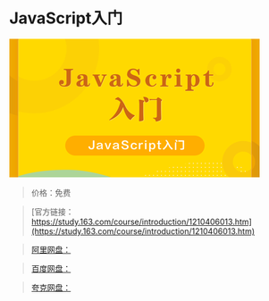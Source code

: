 # JavaScript入门

![img](../../../assets/study163/free/00cae4b238804dca89bdd3f47731933f.png)

> 价格：免费

> [官方链接：https://study.163.com/course/introduction/1210406013.htm](https://study.163.com/course/introduction/1210406013.htm)

> [阿里网盘：]()

> [百度网盘：]()

> [夸克网盘：]()
